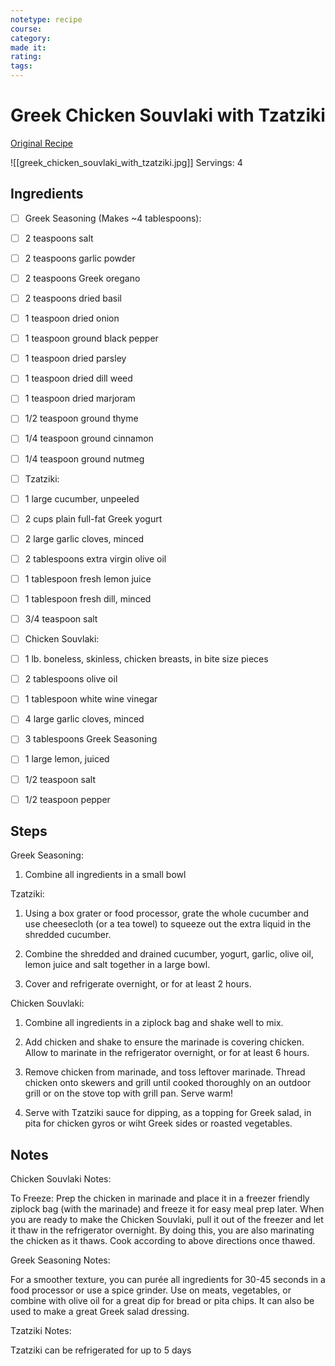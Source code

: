 ```yaml
---
notetype: recipe
course:
category:
made it:
rating:
tags:
---
```

# Greek Chicken Souvlaki with Tzatziki

[Original Recipe](https://thenovicechefblog.com/chicken-souvlaki-recipe)

![[greek_chicken_souvlaki_with_tzatziki.jpg]]
Servings: 4

## Ingredients
- [ ] Greek Seasoning (Makes ~4 tablespoons):- [ ] 2 teaspoons salt- [ ] 2 teaspoons garlic powder- [ ] 2 teaspoons Greek oregano- [ ] 2 teaspoons dried basil- [ ] 1 teaspoon dried onion- [ ] 1 teaspoon ground black pepper- [ ] 1 teaspoon dried parsley- [ ] 1 teaspoon dried dill weed- [ ] 1 teaspoon dried marjoram- [ ] 1/2 teaspoon ground thyme- [ ] 1/4 teaspoon ground cinnamon- [ ] 1/4 teaspoon ground nutmeg- [ ] Tzatziki:- [ ] 1 large cucumber, unpeeled- [ ] 2 cups plain full-fat Greek yogurt- [ ] 2 large garlic cloves, minced- [ ] 2 tablespoons extra virgin olive oil- [ ] 1 tablespoon fresh lemon juice- [ ] 1 tablespoon fresh dill, minced- [ ] 3/4 teaspoon salt- [ ] Chicken Souvlaki:- [ ] 1 lb. boneless, skinless, chicken breasts, in bite size pieces- [ ] 2 tablespoons olive oil- [ ] 1 tablespoon white wine vinegar- [ ] 4 large garlic cloves, minced- [ ] 3 tablespoons Greek Seasoning- [ ] 1 large lemon, juiced- [ ] 1/2 teaspoon salt- [ ] 1/2 teaspoon pepper

## Steps
Greek Seasoning:

1) Combine all ingredients in a small bowl

Tzatziki:

1) Using a box grater or food processor, grate the whole cucumber and use cheesecloth (or a tea towel) to squeeze out the extra liquid in the shredded cucumber.

2) Combine the shredded and drained cucumber, yogurt, garlic, olive oil, lemon juice and salt together in a large bowl.

3) Cover and refrigerate overnight, or for at least 2 hours.

Chicken Souvlaki:

1) Combine all ingredients in a ziplock bag and shake well to mix.

2) Add chicken and shake to ensure the marinade is covering chicken. Allow to marinate in the refrigerator overnight, or for at least 6 hours.

3) Remove chicken from marinade, and toss leftover marinade. Thread chicken onto skewers and grill until cooked thoroughly on an outdoor grill or on the stove top with grill pan. Serve warm!

4) Serve with Tzatziki sauce for dipping, as a topping for Greek salad, in pita for chicken gyros or wiht Greek sides or roasted vegetables.


## Notes
Chicken Souvlaki Notes:

To Freeze: Prep the chicken in marinade and place it in a freezer friendly ziplock bag (with the marinade) and freeze it for easy meal prep later. When you are ready to make the Chicken Souvlaki, pull it out of the freezer and let it thaw in the refrigerator overnight. By doing this, you are also marinating the chicken as it thaws. Cook according to above directions once thawed.

Greek Seasoning Notes:

For a smoother texture, you can purée all ingredients for 30-45 seconds in a food processor or use a spice grinder. Use on meats, vegetables, or combine with olive oil for a great dip for bread or pita chips. It can also be used to make a great Greek salad dressing.

Tzatziki Notes:

Tzatziki can be refrigerated for up to 5 days

